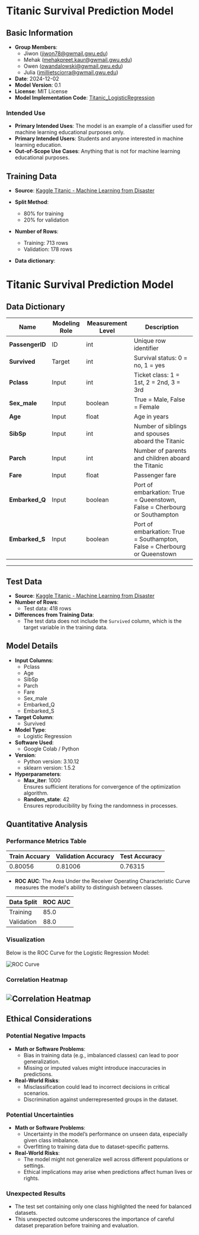 # Titanic Survival Prediction Model

## Basic Information
- **Group Members**: 
  - Jiwon (jiwon78@gwmail.gwu.edu)
  - Mehak (mehakpreet.kaur@gwmail.gwu.edu)
  - Owen (owandalowski@gwmail.gwu.edu)
  - Julia (jmillietsciorra@gwmail.gwu.edu)
- **Date**: 2024-12-02
- **Model Version**: 0.1
- **License**: MIT License
- **Model Implementation Code**: [Titanic_LogisticRegression](https://github.com/jiwonyun780/titanic-machine-learning-disaster/blob/main/Final_Titanic_LogisticRegression.ipynb)


### Intended Use
- **Primary Intended Uses**: The model is an example of a classifier used for machine learning educational purposes only.
- **Primary Intended Users**: Students and anyone interested in machine learning education. 
- **Out-of-Scope Use Cases**: Anything that is not for machine learning educational purposes.


## Training Data
- **Source**: [Kaggle Titanic - Machine Learning from Disaster](https://www.kaggle.com/c/titanic/data)
- **Split Method**:
  - 80% for training
  - 20% for validation
- **Number of Rows**:
  - Training: 713 rows
  - Validation: 178 rows

- **Data dictionary**:
# Titanic Survival Prediction Model

## Data Dictionary

| **Name**         | **Modeling Role** | **Measurement Level** | **Description**                                                             |
|-------------------|-------------------|-----------------------|-----------------------------------------------------------------------------|
| **PassengerID**   | ID                | int                   | Unique row identifier                                                      |
| **Survived**      | Target            | int                   | Survival status: 0 = no, 1 = yes                                           |
| **Pclass**        | Input             | int                   | Ticket class: 1 = 1st, 2 = 2nd, 3 = 3rd                                    |
| **Sex_male**      | Input             | boolean               | True = Male, False = Female                                                |
| **Age**           | Input             | float                 | Age in years                                                               |
| **SibSp**         | Input             | int                   | Number of siblings and spouses aboard the Titanic                          |
| **Parch**         | Input             | int                   | Number of parents and children aboard the Titanic                          |
| **Fare**          | Input             | float                 | Passenger fare                                                             |
| **Embarked_Q**    | Input             | boolean               | Port of embarkation: True = Queenstown, False = Cherbourg or Southampton   |
| **Embarked_S**    | Input             | boolean               | Port of embarkation: True = Southampton, False = Cherbourg or Queenstown   |

---

## Test Data
- **Source**: [Kaggle Titanic - Machine Learning from Disaster](https://www.kaggle.com/c/titanic/data)
- **Number of Rows**: 
  - Test data: 418 rows
- **Differences from Training Data**:
  - The test data does not include the `Survived` column, which is the target variable in the training data.

## Model Details
- **Input Columns**: 
  - Pclass
  - Age
  - SibSp
  - Parch
  - Fare
  - Sex_male
  - Embarked_Q
  - Embarked_S
- **Target Column**: 
  - Survived
- **Model Type**: 
  - Logistic Regression
- **Software Used**: 
  - Google Colab / Python
- **Version**: 
  - Python version: 3.10.12
  - sklearn version: 1.5.2
- **Hyperparameters**: 
  - **Max_iter**: 1000  
    Ensures sufficient iterations for convergence of the optimization algorithm.
  - **Random_state**: 42  
    Ensures reproducibility by fixing the randomness in processes.

## Quantitative Analysis


### **Performance Metrics Table**

| Train Accuary  | Validation Accuracy | Test Accuracy  |
|--------------|--------------|----------|
|    0.80056 | 0.81006      | 0.76315     |

- **ROC AUC**: The Area Under the Receiver Operating Characteristic Curve measures the model's ability to distinguish between classes.
  
| Data Split   | ROC AUC  | 
|--------------|----------|
| Training     | 85.0     |
| Validation   | 88.0     |


### **Visualization**
Below is the ROC Curve for the Logistic Regression Model:

![ROC Curve](ROC_curve.png)


### **Correlation Heatmap**
![Correlation Heatmap](Correlation_Heatmap.png)
---


## Ethical Considerations

### Potential Negative Impacts
- **Math or Software Problems**:
  - Bias in training data (e.g., imbalanced classes) can lead to poor generalization.
  - Missing or imputed values might introduce inaccuracies in predictions.
- **Real-World Risks**:
  - Misclassification could lead to incorrect decisions in critical scenarios.
  - Discrimination against underrepresented groups in the dataset.

### Potential Uncertainties
- **Math or Software Problems**:
  - Uncertainty in the model’s performance on unseen data, especially given class imbalance.
  - Overfitting to training data due to dataset-specific patterns.
- **Real-World Risks**:
  - The model might not generalize well across different populations or settings.
  - Ethical implications may arise when predictions affect human lives or rights.

### Unexpected Results
- The test set containing only one class highlighted the need for balanced datasets.
- This unexpected outcome underscores the importance of careful dataset preparation before training and evaluation.


